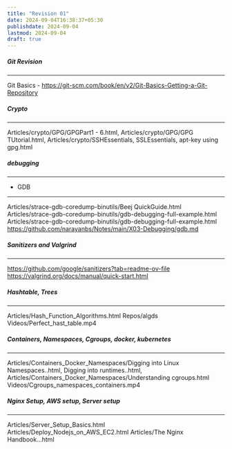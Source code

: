 ```yaml
---
title: "Revision 01"
date: 2024-09-04T16:38:37+05:30
publishdate: 2024-09-04
lastmod: 2024-09-04
draft: true
---
```

##### Git Revision 
------------
Git Basics - https://git-scm.com/book/en/v2/Git-Basics-Getting-a-Git-Repository

##### Crypto
------
Articles/crypto/GPG/GPGPart1 - 6.html, 
Articles/crypto/GPG/GPG TUtorial.html,
Articles/crypto/SSHEssentials, SSLEssentials, apt-key using gpg.html

##### debugging
--------------
* GDB
---
Articles/strace-gdb-coredump-binutils/Beej QuickGuide.html
Articles/strace-gdb-coredump-binutils/gdb-debugging-full-example.html
Articles/strace-gdb-coredump-binutils/gdb-debugging-full-example.html
https://github.com/narayanbs/Notes/main/X03-Debugging/gdb.md

##### Sanitizers and Valgrind
-----------------------
https://github.com/google/sanitizers?tab=readme-ov-file
https://valgrind.org/docs/manual/quick-start.html

##### Hashtable, Trees
----------------
Articles/Hash_Function_Algorithms.html
Repos/algds
Videos/Perfect_hast_table.mp4

##### Containers, Namespaces, Cgroups, docker, kubernetes
---------------------------------------------------
Articles/Containers_Docker_Namespaces/Digging into Linux Namespaces..html, Digging into runtimes..html,
Articles/Containers_Docker_Namespaces/Understanding cgroups.html
Videos/Cgroups_namespaces_containers.mp4

##### Nginx Setup, AWS setup, Server setup
------------------------------------
Articles/Server_Setup_Basics.html
Articles/Deploy_Nodejs_on_AWS_EC2.html
Articles/The Nginx Handbook...html



